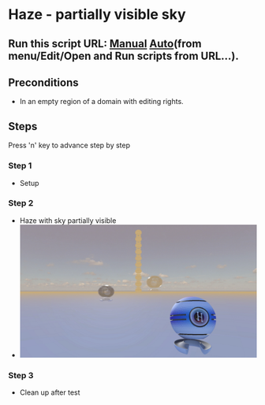 # Haze - partially visible sky
## Run this script URL: [Manual](https://raw.githubusercontent.com/highfidelity/hifi_tests/master/tests/engine/render/effect/haze/partial_sky/test.js)   [Auto](https://raw.githubusercontent.com/highfidelity/hifi_tests/master/tests/engine/render/effect/haze/partial_sky/testAuto.js)(from menu/Edit/Open and Run scripts from URL...).

## Preconditions
- In an empty region of a domain with editing rights.

## Steps
Press 'n' key to advance step by step

### Step 1
- Setup
### Step 2
- Haze with sky partially visible
- ![](./ExpectedImage_00000.png)
### Step 3
- Clean up after test
